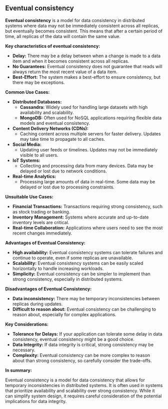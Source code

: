 ## Eventual consistency

**Eventual consistency** is a model for data consistency in distributed systems where data may not be immediately consistent across all replicas, but eventually becomes consistent. This means that after a certain period of time, all replicas of the data will contain the same value.

**Key characteristics of eventual consistency:**

* **Delay:** There may be a delay between when a change is made to a data item and when it becomes consistent across all replicas.
* **No Guarantees:** Eventual consistency does not guarantee that reads will always return the most recent value of a data item.
* **Best-Effort:** The system makes a best-effort to ensure consistency, but there may be exceptions.

**Common Use Cases:**

* **Distributed Databases:**
  * **Cassandra:** Widely used for handling large datasets with high availability and scalability.
  * **MongoDB:** Often used for NoSQL applications requiring flexible data models and eventual consistency.
* **Content Delivery Networks (CDNs):**
  * Caching content across multiple servers for faster delivery. Updates may take time to propagate to all caches.
* **Social Media:**
  * Updating user feeds or timelines. Updates may not be immediately visible to all users.
* **IoT Systems:**
  * Collecting and processing data from many devices. Data may be delayed or lost due to network conditions.
* **Real-time Analytics:**
  * Processing large amounts of data in real-time. Some data may be delayed or lost due to processing constraints.

**Unsuitable Use Cases:**

* **Financial Transactions:** Transactions requiring strong consistency, such as stock trading or banking.
* **Inventory Management:** Systems where accurate and up-to-date inventory levels are critical.
* **Real-time Collaboration:** Applications where users need to see the most recent changes immediately.

**Advantages of Eventual Consistency:**

* **High availability:** Eventual consistency systems can tolerate failures and continue to operate, even if some replicas are unavailable.
* **Scalability:** Eventual consistency systems can be easily scaled horizontally to handle increasing workloads.
* **Simplicity:** Eventual consistency can be simpler to implement than strong consistency, especially in distributed systems.

**Disadvantages of Eventual Consistency:**

* **Data inconsistency:** There may be temporary inconsistencies between replicas during updates.
* **Difficult to reason about:** Eventual consistency can be challenging to reason about, especially for complex applications.

**Key Considerations:**

* **Tolerance for Delays:** If your application can tolerate some delay in data consistency, eventual consistency might be a good choice.
* **Data Integrity:** If data integrity is critical, strong consistency may be necessary.
* **Complexity:** Eventual consistency can be more complex to reason about than strong consistency, so carefully consider the trade-offs.

**In summary:**

Eventual consistency is a model for data consistency that allows for temporary inconsistencies in distributed systems. It is often used in systems that prioritize availability and scalability over strong consistency. While it can simplify system design, it requires careful consideration of the potential implications for data integrity.
